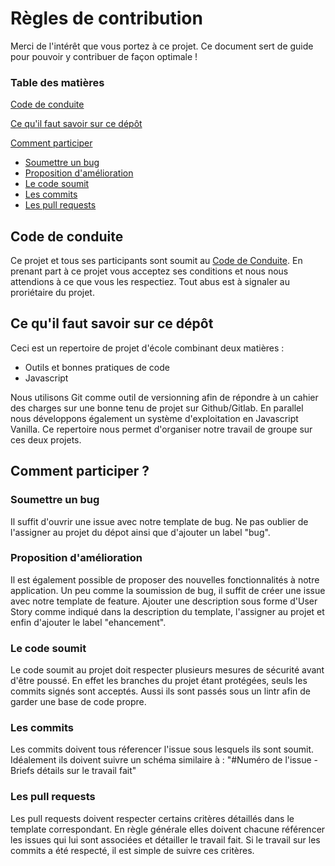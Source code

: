 # Règles de contribution

Merci de l'intérêt que vous portez à ce projet. Ce document sert de guide pour pouvoir y contribuer de façon optimale !

### Table des matières

[Code de conduite](#code-de-conduite)

[Ce qu'il faut savoir sur ce dépôt](#ce-quil-faut-savoir-sur-ce-dépôt)

[Comment participer](#comment-participer)
- [Soumettre un bug](#soumettre-un-bug)
- [Proposition d'amélioration](#proposition-damélioration)
- [Le code soumit](#le-code-soumit)
- [Les commits](#les-commits)
- [Les pull requests](#les-pull-requests)

## Code de conduite

Ce projet et tous ses participants sont soumit au [Code de Conduite](CODE_OF_CONDUCT.md). En prenant part à ce projet vous acceptez ses conditions et nous nous attendions à ce que vous les respectiez. Tout abus est à signaler au proriétaire du projet.

## Ce qu'il faut savoir sur ce dépôt

Ceci est un repertoire de projet d'école combinant deux matières :
* Outils et bonnes pratiques de code
* Javascript

Nous utilisons Git comme outil de versionning afin de répondre à un cahier des charges sur une bonne tenu de projet sur Github/Gitlab. En parallel nous développons également un système d'exploitation en Javascript Vanilla. Ce repertoire nous permet d'organiser notre travail de groupe sur ces deux projets.

## Comment participer ?

### Soumettre un bug

Il suffit d'ouvrir une issue avec notre template de bug. Ne pas oublier de l'assigner au projet du dépot ainsi que d'ajouter un label "bug".

### Proposition d'amélioration

Il est également possible de proposer des nouvelles fonctionnalités à notre application. Un peu comme la soumission de bug, il suffit de créer une issue avec notre template de feature. Ajouter une description sous forme d'User Story comme indiqué dans la description du template, l'assigner au projet et enfin d'ajouter le label "ehancement".

### Le code soumit

Le code soumit au projet doit respecter plusieurs mesures de sécurité avant d'être poussé. En effet les branches du projet étant protégées, seuls les commits signés sont acceptés. Aussi ils sont passés sous un lintr afin de garder une base de code propre.

### Les commits

Les commits doivent tous réferencer l'issue sous lesquels ils sont soumit. Idéalement ils doivent suivre un schéma similaire à : "\#Numéro de l'issue - Briefs détails sur le travail fait" 

### Les pull requests

Les pull requests doivent respecter certains critères détaillés dans le template correspondant. En règle générale elles doivent chacune référencer les issues qui lui sont associées et détailler le travail fait. Si le travail sur les commits a été respecté, il est simple de suivre ces critères.